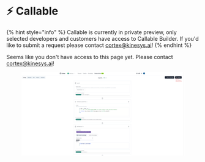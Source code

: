 # ⚡ Callable

{% hint style="info" %}
Callable is currently in private preview, only selected developers and customers have access to Callable Builder. If you'd like to submit a request please contact cortex@kinesys.ai!
{% endhint %}

Seems like you don't have access to this page yet. Please contact cortex@kinesys.ai!

<figure><img src="../.gitbook/assets/image (36).png" alt=""><figcaption></figcaption></figure>
